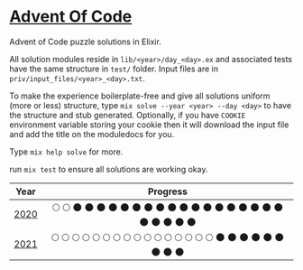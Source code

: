 # [Advent Of Code](https://adventofcode.com)

Advent of Code puzzle solutions in Elixir.

All solution modules reside in `lib/<year>/day_<day>.ex` and associated tests
have the same structure in `test/` folder. Input files are in
`priv/input_files/<year>_<day>.txt`.

To make the experience boilerplate-free and give all solutions uniform (more or
less) structure, type `mix solve --year <year> --day <day>` to have the
structure and stub generated. Optionally, if you have `COOKIE` environment
variable storing your cookie then it will download the input file and add the
title on the moduledocs for you.

Type `mix help solve` for more.

run `mix test` to ensure all solutions are working okay.

|       Year        |                                                                                                                                      Progress                                                                                                                                       |
| :---------------: | :---------------------------------------------------------------------------------------------------------------------------------------------------------------------------------------------------------------------------------------------------------------------------------: |
| [2020](/lib/2020) | :full_moon: :full_moon: :new_moon: :new_moon: :new_moon: :new_moon: :new_moon: :new_moon: :new_moon: :new_moon: :new_moon: :new_moon: :new_moon: :new_moon: :new_moon: :new_moon: :new_moon: :new_moon: :new_moon: :new_moon: :new_moon: :new_moon: :new_moon: :new_moon: :new_moon: |
| [2021](/lib/2021) | :full_moon: :full_moon: :full_moon: :full_moon: :full_moon: :full_moon: :full_moon: :full_moon: :full_moon: :full_moon: :full_moon: :full_moon: :full_moon: :full_moon: :full_moon: :full_moon: :new_moon: :new_moon: :new_moon: :new_moon: :new_moon: :new_moon: :new_moon: :new_moon: :new_moon: |
